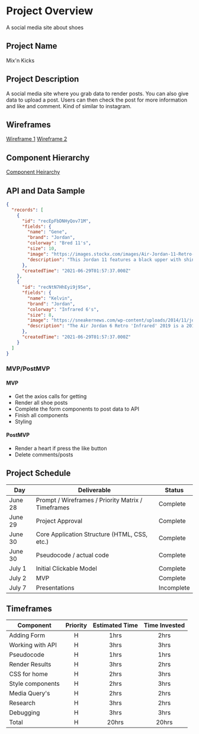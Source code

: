<!-- CODENAME: BANANA -->

# Project Overview

A social media site about shoes

## Project Name

Mix'n Kicks

## Project Description

A social media site where you grab data to render posts. You can also give data to upload a post. Users can then check the post for more information and like and comment. Kind of similar to instagram.

## Wireframes

[Wireframe 1](https://imgur.com/QUkgpRP)
[Wireframe 2](https://imgur.com/J9YzP2V)

## Component Hierarchy

[Component Heirarchy](https://i.imgur.com/xY6LztG.png)

## API and Data Sample

```json
{
  "records": [
    {
      "id": "recEpFbDNHyQov71M",
      "fields": {
        "name": "Gene",
        "brand": "Jordan",
        "colorway": "Bred 11's",
        "size": 10,
        "image": "https://images.stockx.com/images/Air-Jordan-11-Retro-Playoffs-2019-Product.jpg?fit=fill&bg=FFFFFF&w=700&h=500&auto=format,compress&q=90&dpr=2&trim=col...",
        "description": "This Jordan 11 features a black upper with shiny patent leather overlays and red detailing."
      },
      "createdTime": "2021-06-29T01:57:37.000Z"
    },
    {
      "id": "recNtN7HhEyi9j95e",
      "fields": {
        "name": "Kelvin",
        "brand": "Jordan",
        "colorway": "Infrared 6's",
        "size": 8,
        "image": "https://sneakernews.com/wp-content/uploads/2014/11/jordan-6-infrared-history-6.jpg",
        "description": "The Air Jordan 6 Retro 'Infrared' 2019 is a 2019 re-release of the OG colorway. The shoe's black nubuck upper includes a reflective 3M layer, with per..."
      },
      "createdTime": "2021-06-29T01:57:37.000Z"
    }
  ]
}
```

### MVP/PostMVP

#### MVP

- Get the axios calls for getting
- Render all shoe posts
- Complete the form components to post data to API
- Finish all components
- Styling

#### PostMVP

- Render a heart if press the like button
- Delete comments/posts

## Project Schedule

| Day     | Deliverable                                        | Status     |
| ------- | -------------------------------------------------- | ---------- |
| June 28 | Prompt / Wireframes / Priority Matrix / Timeframes | Complete   |
| June 29 | Project Approval                                   | Complete   |
| June 30 | Core Application Structure (HTML, CSS, etc.)       | Complete   |
| June 30 | Pseudocode / actual code                           | Complete   |
| July 1  | Initial Clickable Model                            | Complete   |
| July 2  | MVP                                                | Complete   |
| July 7  | Presentations                                      | Incomplete |

## Timeframes

| Component        | Priority | Estimated Time | Time Invested |
| ---------------- | :------: | :------------: | :-----------: |
| Adding Form      |    H     |      1hrs      |     2hrs      |
| Working with API |    H     |      3hrs      |     3hrs      |
| Pseudocode       |    H     |      1hrs      |     1hrs      |
| Render Results   |    H     |      3hrs      |     2hrs      |
| CSS for home     |    H     |      2hrs      |     3hrs      |
| Style components |    H     |      2hrs      |     3hrs      |
| Media Query's    |    H     |      2hrs      |     2hrs      |
| Research         |    H     |      3hrs      |     2hrs      |
| Debugging        |    H     |      3hrs      |     3hrs      |
| Total            |    H     |     20hrs      |     20hrs     |

